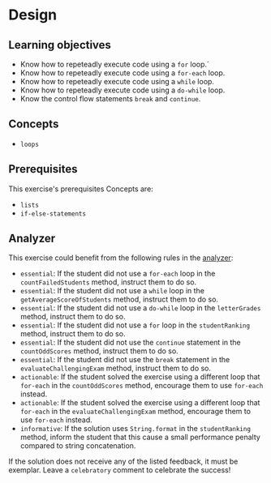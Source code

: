 # Design

## Learning objectives

- Know how to repeteadly execute code using a `for` loop.´
- Know how to repeteadly execute code using a `for-each` loop.
- Know how to repeteadly execute code using a `while` loop.
- Know how to repeteadly execute code using a `do-while` loop.
- Know the control flow statements `break` and `continue`.

## Concepts

- `loops`

## Prerequisites

This exercise's prerequisites Concepts are:

- `lists`
- `if-else-statements`

## Analyzer

This exercise could benefit from the following rules in the [analyzer]:

- `essential`: If the student did not use a `for-each` loop in the `countFailedStudents` method, instruct them to do so.
- `essential`: If the student did not use a `while` loop in the `getAverageScoreOfStudents` method, instruct them to do so.
- `essential`: If the student did not use a `do-while` loop in the `letterGrades` method, instruct them to do so.
- `essential`: If the student did not use a `for` loop in the `studentRanking` method, instruct them to do so.
- `essential`: If the student did not use the `continue` statement in the `countOddScores` method, instruct them to do so.
- `essential`: If the student did not use the `break` statement in the `evaluateChallengingExam` method, instruct them to do so.
- `actionable`: If the student solved the exercise using a different loop that `for-each` in the `countOddScores` method, encourage them to use `for-each` instead.
- `actionable`: If the student solved the exercise using a different loop that `for-each` in the `evaluateChallengingExam` method, encourage them to use `for-each` instead.
- `informative`: If the solution uses `String.format` in the `studentRanking` method, inform the student that this cause a small performance penalty compared to string concatenation.

If the solution does not receive any of the listed feedback, it must be exemplar.
Leave a `celebratory` comment to celebrate the success!

[analyzer]: https://github.com/exercism/java-analyzer

